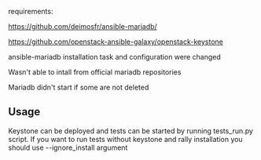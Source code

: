 requirements:

https://github.com/deimosfr/ansible-mariadb/

https://github.com/openstack-ansible-galaxy/openstack-keystone

ansible-mariadb installation task and configuration were changed

Wasn't able to intall from official mariadb repositories

Mariadb didn't start if some are not deleted

## Usage

Keystone can be deployed and tests can be started by running
tests_run.py script.
If you want to run tests without keystone and rally installation you should use --ignore_install argument
